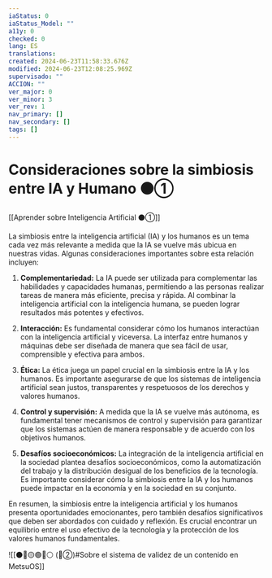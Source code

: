 ```yaml
---
iaStatus: 0
iaStatus_Model: ""
a11y: 0
checked: 0
lang: ES
translations: 
created: 2024-06-23T11:58:33.676Z
modified: 2024-06-23T12:08:25.969Z
supervisado: ""
ACCION: ""
ver_major: 0
ver_minor: 3
ver_rev: 1
nav_primary: []
nav_secondary: []
tags: []
---
```

# Consideraciones sobre la simbiosis entre IA y Humano ⚫①

[[Aprender sobre Inteligencia Artificial ⚫①]]

La simbiosis entre la inteligencia artificial (IA) y los humanos es un tema cada vez más relevante a medida que la IA se vuelve más ubicua en nuestras vidas. Algunas consideraciones importantes sobre esta relación incluyen:

1. **Complementariedad:** La IA puede ser utilizada para complementar las habilidades y capacidades humanas, permitiendo a las personas realizar tareas de manera más eficiente, precisa y rápida. Al combinar la inteligencia artificial con la inteligencia humana, se pueden lograr resultados más potentes y efectivos.

2. **Interacción:** Es fundamental considerar cómo los humanos interactúan con la inteligencia artificial y viceversa. La interfaz entre humanos y máquinas debe ser diseñada de manera que sea fácil de usar, comprensible y efectiva para ambos.

3. **Ética:** La ética juega un papel crucial en la simbiosis entre la IA y los humanos. Es importante asegurarse de que los sistemas de inteligencia artificial sean justos, transparentes y respetuosos de los derechos y valores humanos.

4. **Control y supervisión:** A medida que la IA se vuelve más autónoma, es fundamental tener mecanismos de control y supervisión para garantizar que los sistemas actúen de manera responsable y de acuerdo con los objetivos humanos.

5. **Desafíos socioeconómicos:** La integración de la inteligencia artificial en la sociedad plantea desafíos socioeconómicos, como la automatización del trabajo y la distribución desigual de los beneficios de la tecnología. Es importante considerar cómo la simbiosis entre la IA y los humanos puede impactar en la economía y en la sociedad en su conjunto.

En resumen, la simbiosis entre la inteligencia artificial y los humanos presenta oportunidades emocionantes, pero también desafíos significativos que deben ser abordados con cuidado y reflexión. Es crucial encontrar un equilibrio entre el uso efectivo de la tecnología y la protección de los valores humanos fundamentales.

![[⚫🔴🟡🟢🔵⚪ (🔴②)#Sobre el sistema de validez de un contenido en MetsuOS]]